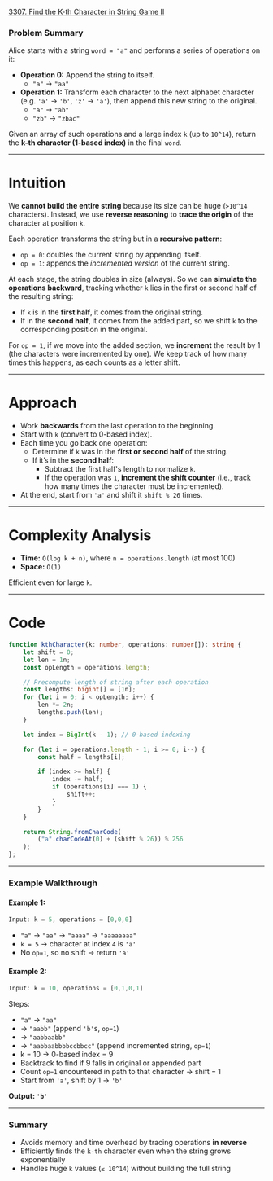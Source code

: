 [3307. Find the K-th Character in String Game II](https://leetcode.com/problems/find-the-k-th-character-in-string-game-ii/)

### Problem Summary

Alice starts with a string `word = "a"` and performs a series of operations on it:
* **Operation 0:** Append the string to itself.
  * `"a"` → `"aa"`
* **Operation 1:** Transform each character to the next alphabet character (e.g. `'a'` → `'b'`, `'z'` → `'a'`), then append this new string to the original.
  * `"a"` → `"ab"`
  * `"zb"` → `"zbac"`

Given an array of such operations and a large index `k` (up to `10^14`), return the **k-th character (1-based index)** in the final `word`.

---

# Intuition

We **cannot build the entire string** because its size can be huge (`>10^14` characters).
Instead, we use **reverse reasoning** to **trace the origin** of the character at position `k`.

Each operation transforms the string but in a **recursive pattern**:

* `op = 0`: doubles the current string by appending itself.
* `op = 1`: appends the *incremented version* of the current string.

At each stage, the string doubles in size (always). So we can **simulate the operations backward**, tracking whether `k` lies in the first or second half of the resulting string:

* If `k` is in the **first half**, it comes from the original string.
* If in the **second half**, it comes from the added part, so we shift `k` to the corresponding position in the original.

For `op = 1`, if we move into the added section, we **increment** the result by 1 (the characters were incremented by one). We keep track of how many times this happens, as each counts as a letter shift.

---

# Approach

* Work **backwards** from the last operation to the beginning.
* Start with `k` (convert to 0-based index).
* Each time you go back one operation:
  * Determine if `k` was in the **first or second half** of the string.
  * If it’s in the **second half**:
    * Subtract the first half's length to normalize `k`.
    * If the operation was `1`, **increment the shift counter** (i.e., track how many times the character must be incremented).
* At the end, start from `'a'` and shift it `shift % 26` times.

---

# Complexity Analysis

* **Time:** `O(log k + n)`, where `n = operations.length` (at most 100)
* **Space:** `O(1)`

Efficient even for large `k`.

---

# Code

```ts
function kthCharacter(k: number, operations: number[]): string {
    let shift = 0;
    let len = 1n;
    const opLength = operations.length;

    // Precompute length of string after each operation
    const lengths: bigint[] = [1n];
    for (let i = 0; i < opLength; i++) {
        len *= 2n;
        lengths.push(len);
    }

    let index = BigInt(k - 1); // 0-based indexing

    for (let i = operations.length - 1; i >= 0; i--) {
        const half = lengths[i];

        if (index >= half) {
            index -= half;
            if (operations[i] === 1) {
                shift++;
            }
        }
    }

    return String.fromCharCode(
        ("a".charCodeAt(0) + (shift % 26)) % 256
    );
};

```

---

### **Example Walkthrough**

#### Example 1:

```ts
Input: k = 5, operations = [0,0,0]
```

* `"a"` → `"aa"` → `"aaaa"` → `"aaaaaaaa"`
* `k = 5` → character at index `4` is `'a'`
* No `op=1`, so no shift → return `'a'`

#### Example 2:

```ts
Input: k = 10, operations = [0,1,0,1]
```

Steps:

* `"a"` → `"aa"`
* → `"aabb"` (append `'b'`s, `op=1`)
* → `"aabbaabb"`
* → `"aabbaabbbbccbbcc"` (append incremented string, `op=1`)
* k = 10 → 0-based index = 9
* Backtrack to find if 9 falls in original or appended part
* Count `op=1` encountered in path to that character → shift = 1
* Start from `'a'`, shift by 1 → `'b'`

**Output: `'b'`**

---

### **Summary**

* Avoids memory and time overhead by tracing operations **in reverse**
* Efficiently finds the `k-th` character even when the string grows exponentially
* Handles huge `k` values (`≤ 10^14`) without building the full string

